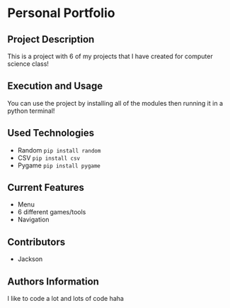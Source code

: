 # Personal Portfolio

## Project Description
This is a project with 6 of my projects that I have created for computer science class!

## Execution and Usage
You can use the project by installing all of the modules then running it in a python terminal!

## Used Technologies
+ Random 
`pip install random`
+ CSV
`pip install csv`
+ Pygame
`pip install pygame`

## Current Features
+ Menu
+ 6 different games/tools
+ Navigation

## Contributors
+ Jackson

## Authors Information
I like to code a lot and lots of code haha
